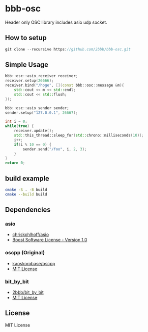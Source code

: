 # bbb-osc

Header only OSC library includes asio udp socket.

## How to setup

```cpp
git clone --recursive https://github.com/2bbb/bbb-osc.git
```

## Simple Usage
```cpp
bbb::osc::asio_receiver receiver;
receiver.setup(26666);
receiver.bind("/hoge", [](const bbb::osc::message &m){
    std::cout << m << std::endl;
    std::cout << std::flush;
});

bbb::osc::asio_sender sender;
sender.setup("127.0.0.1", 26667);

int i = 0;
while(true) {
    receiver.update();
    std::this_thread::sleep_for(std::chrono::milliseconds(10));
    i++;
    if(i % 10 == 0) {
        sender.send("/foo", i, 2, 3);
    }
}
return 0;

```

## build example

```bash
cmake -S . -B build
cmake --build build
```

## Dependencies

### asio

* [chriskohlhoff/asio](https://github.com/chriskohlhoff/asio)
* [Boost Software License - Version 1.0](https://github.com/chriskohlhoff/asio/blob/master/LICENSE_1_0.txt)

### oscpp (Original)

* [kaoskorobase/oscpp](https://github.com/kaoskorobase/oscpp)
* [MIT License](https://github.com/kaoskorobase/oscpp/blob/master/LICENSE)

### bit_by_bit

* [2bbb/bit_by_bit](https://github.com/2bbb/bit_by_bit)
* [MIT License](https://github.com/2bbb/bit_by_bit/blob/master/LICENSE)

## License

MIT License
